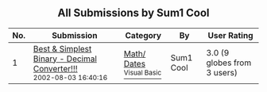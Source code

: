 ﻿<div align="center">

## All Submissions by Sum1 Cool

</div>

No.  | Submission | Category | By   | User Rating
---- | ---------- | -------- | ---- | -----------
1 | [Best & Simplest Binary \- Decimal Converter\!\!\!<br /><sup>2002-08-03 16:40:16</sup>](https://github.com/Planet-Source-Code/sum1-cool-best-simplest-binary-decimal-converter__1-37563) | [Math/ Dates<br /><sup>Visual Basic</sup>](../ByCategory/math-dates__1-37.md) | Sum1 Cool | 3.0 (9 globes from 3 users)
